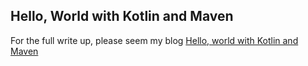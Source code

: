 ## Hello, World with Kotlin and Maven

For the full write up, please seem my blog [Hello, world with Kotlin and Maven](https://michaelrice.com/2016/08/hello-world-with-kotlin-and-maven/)


